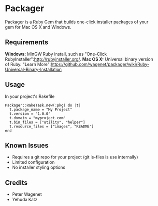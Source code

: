 # Packager

Packager is a Ruby Gem that builds one-click installer packages
of your gem for Mac OS X and Windows.

## Requirements

**Windows:** MinGW Ruby install, such as "One-Click RubyInstaller":http://rubyinstaller.org/.
**Mac OS X:** Universal binary version of Ruby. "Learn More":https://github.com/wagenet/packager/wiki/Ruby-Universal-Binary-Installation

## Usage

In your project's Rakefile

    Packager::RakeTask.new(:pkg) do |t|
      t.package_name = "My Project"
      t.version = "1.0.0"
      t.domain = "myproject.com"
      t.bin_files = ["utility", "helper"]
      t.resource_files = ["images", "README"]
    end

## Known Issues

* Requires a git repo for your project (git ls-files is use internally)
* Limited configuration
* No installer styling options

## Credits

* Peter Wagenet
* Yehuda Katz
